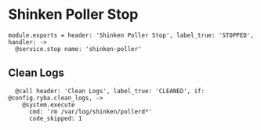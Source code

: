 
# Shinken Poller Stop

    module.exports = header: 'Shinken Poller Stop', label_true: 'STOPPED', handler: ->
      @service.stop name: 'shinken-poller'

## Clean Logs

      @call header: 'Clean Logs', label_true: 'CLEANED', if: @config.ryba.clean_logs, ->
        @system.execute
          cmd: 'rm /var/log/shinken/pollerd*'
          code_skipped: 1
